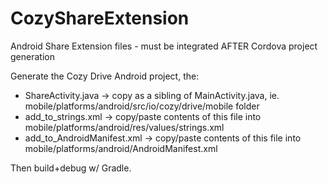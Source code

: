 # CozyShareExtension
Android Share Extension files - must be integrated AFTER Cordova project generation

Generate the Cozy Drive Android project, the:
- ShareActivity.java -> copy as a sibling of MainActivity.java, ie. mobile/platforms/android/src/io/cozy/drive/mobile folder
- add_to_strings.xml -> copy/paste contents of this file into mobile/platforms/android/res/values/strings.xml
- add_to_AndroidManifest.xml -> copy/paste contents of this file into mobile/platforms/android/AndroidManifest.xml

Then build+debug w/ Gradle.
